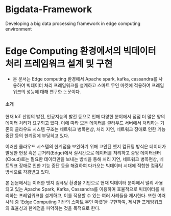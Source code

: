 # Bigdata-Framework
Developing a big data processing framework in edge computing environment


# **Edge Computing 환경에서의 빅데이터 처리 프레임워크 설계 및 구현**

   * 본 문서는 Edge computing 환경에서 Apache spark, kafka, cassandra를 사용하여 빅데이터 처리 프레임워크를 설계하고 스마트 무인 마켓에 적용하여 프레임워크의 성능에 대해 연구한 논문이다.

#### 소개

현재 IoT 산업의 발전, 인공지능의 발전 등으로 인해 다양한 분야에서 점점 더 많은 양의 데이터 처리가 요구되고 있다. 이에 따라 모든 데이터를 클라우드 서버에서 처리하는 기존의 클라우드 시스템 구조는 네트워크 병목현상, 처리 지연, 네트워크 장애로 인한 기능 중단 등의 한계점에 부딪히고 있다. 

이러한 클라우드 시스템의 한계점을 보완하기 위해 고안된 엣지 컴퓨팅 방식은 데이터가 발생한 현장 혹은 근거리(Edge)에서 실시간으로 데이터를 처리하고 중앙 데이터센터(Cloud)로는 필요한 데이터만을 보내는 방식을 통해 처리 지연, 네트워크 병목현상, 네트워크 장애로 인한 기능 중단 등을 해결하여 다가오는 빅데이터 시대에 적합한 컴퓨팅 방식으로 각광받고 있다.

본 논문에서는 이러한 엣지 컴퓨팅 환경을 기반으로 현재 빅데이터 분야에서 널리 사용되고 있는 Apache Spark, Kafka, Cassandra를 이용하여 효율적으로 빅데이터를 처리하는 프레임워크를 설계하고, 이를 적용할 수 있는 여러 사례들을 제시한다. 또한 여러 사례 중 ‘Edge Computing 기반의 스마트 무인 마켓’을 구현하여, 제시한 프레임워크의 효율성과 한계점을 파악하는 것을 목적으로 한다.




